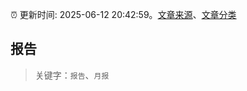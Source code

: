 :alarm_clock: 更新时间: 2025-06-12 20:42:59。[文章来源](/README.md)、[文章分类](/TAGS.md)

## 报告


> 关键字：`报告`、`月报`



